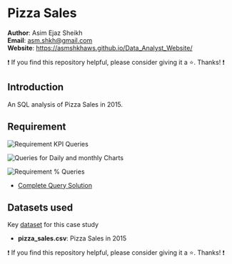 # Pizza Sales

**Author**: Asim Ejaz Sheikh <br />
**Email**: asm.shkh@gmail.com <br />
**Website**: https://asmshkhaws.github.io/Data_Analyst_Website/ <br />

:exclamation: If you find this repository helpful, please consider giving it a :star:. Thanks! :exclamation:

## Introduction
An SQL analysis of Pizza Sales in 2015.

## Requirement
![Requirement KPI Queries](https://github.com/asmshkhaws/PIZZA_SALES_SQL/assets/119579424/8c675652-b02c-49fe-8dea-cb0cf872eaff)

![Queries for Daily and monthly Charts](https://github.com/asmshkhaws/PIZZA_SALES_SQL/assets/119579424/2cdef6f7-8bcb-4d9e-a126-15db722a23b6)

![Requirement % Queries](https://github.com/asmshkhaws/PIZZA_SALES_SQL/assets/119579424/1bc69264-df49-4565-9c81-9cc050e95a87)


* [Complete Query Solution](./questions_and_answers.md)

## Datasets used
Key [dataset](Dataset) for this case study
- <strong>pizza_sales.csv</strong>: Pizza Sales in 2015


:exclamation: If you find this repository helpful, please consider giving it a :star:. Thanks! :exclamation:
